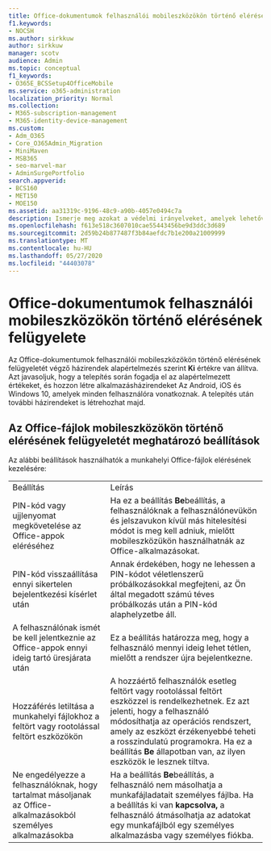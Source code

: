 ```yaml
---
title: Office-dokumentumok felhasználói mobileszközökön történő elérésének felügyelete
f1.keywords:
- NOCSH
ms.author: sirkkuw
author: sirkkuw
manager: scotv
audience: Admin
ms.topic: conceptual
f1_keywords:
- O365E_BCSSetup4OfficeMobile
ms.service: o365-administration
localization_priority: Normal
ms.collection:
- M365-subscription-management
- M365-identity-device-management
ms.custom:
- Adm_O365
- Core_O365Admin_Migration
- MiniMaven
- MSB365
- seo-marvel-mar
- AdminSurgePortfolio
search.appverid:
- BCS160
- MET150
- MOE150
ms.assetid: aa31319c-9196-48c9-a90b-4057e0494c7a
description: Ismerje meg azokat a védelmi irányelveket, amelyek lehetővé teszik annak kezelését, hogy a felhasználók hogyan férhetnek hozzá az Office-alkalmazásokhoz és a munkahelyi fájlokhoz mobileszközökről.
ms.openlocfilehash: f613e518c3607010cae55443456be9d3ddc3d689
ms.sourcegitcommit: 2d59b24b877487f3b84aefdc7b1e200a21009999
ms.translationtype: MT
ms.contentlocale: hu-HU
ms.lasthandoff: 05/27/2020
ms.locfileid: "44403078"
---
```

# <a name="manage-how-users-access-office-documents-on-mobile-devices"></a>Office-dokumentumok felhasználói mobileszközökön történő elérésének felügyelete

 Az Office-dokumentumok felhasználói mobileszközökön történő elérésének felügyeletét végző házirendek alapértelmezés szerint **Ki** értékre van állítva. Azt javasoljuk, hogy a telepítés során fogadja el az alapértelmezett értékeket, és hozzon létre alkalmazásházirendeket Az Android, iOS és Windows 10, amelyek minden felhasználóra vonatkoznak. A telepítés után további házirendeket is létrehozhat majd. 
  
## <a name="settings-that-control-how-users-access-office-files-on-mobile-devices"></a>Az Office-fájlok mobileszközökön történő elérésének felügyeletét meghatározó beállítások

Az alábbi beállítások használhatók a munkahelyi Office-fájlok elérésének kezelésére:
  
|||
|:-----|:-----|
|Beállítás  <br/> |Leírás  <br/> |
|PIN-kód vagy ujjlenyomat megkövetelése az Office-appok eléréséhez  <br/> |Ha ez a beállítás **Be**beállítás, a felhasználóknak a felhasználónevükön és jelszavukon kívül más hitelesítési módot is meg kell adniuk, mielőtt mobileszközükön használhatnák az Office-alkalmazásokat.  <br/> |
|PIN-kód visszaállítása ennyi sikertelen bejelentkezési kísérlet után  <br/> |Annak érdekében, hogy ne lehessen a PIN-kódot véletlenszerű próbálkozásokkal megfejteni, az Ön által megadott számú téves próbálkozás után a PIN-kód alaphelyzetbe áll.  <br/> |
|A felhasználónak ismét be kell jelentkeznie az Office-appok ennyi ideig tartó üresjárata után  <br/> |Ez a beállítás határozza meg, hogy a felhasználó mennyi ideig lehet tétlen, mielőtt a rendszer újra bejelentkezne.  <br/> |
|Hozzáférés letiltása a munkahelyi fájlokhoz a feltört vagy rootolással feltört eszközökön  <br/> |A hozzáértő felhasználók esetleg feltört vagy rootolással feltört eszközzel is rendelkezhetnek. Ez azt jelenti, hogy a felhasználó módosíthatja az operációs rendszert, amely az eszközt érzékenyebbé teheti a rosszindulatú programokra. Ha ez a beállítás **Be** állapotban van, az ilyen eszközök le lesznek tiltva.  <br/> |
|Ne engedélyezze a felhasználóknak, hogy tartalmat másoljanak az Office-alkalmazásokból személyes alkalmazásokba  <br/> |Ha a beállítás **Be**beállítás, a felhasználó nem másolhatja a munkafájladatait személyes fájlba. Ha a beállítás ki van **kapcsolva,** a felhasználó átmásolhatja az adatokat egy munkafájlból egy személyes alkalmazásba vagy személyes fiókba.  <br/> |
   

